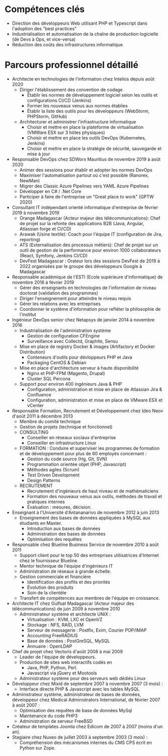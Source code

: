 # Compétences clés

- Direction des développeurs Web utilisant PHP et Typescript dans l'adoption des "best practices"
- Industrialisation et automatisation de la chaîne de production logicielle (de Devs à Ops, et vice-versa)
- Réduction des coûts des infrastructures informatique

# Parcours professionnel détaillé

- Architecte en technologies de l'information chez Intelios depuis août 2020
    - Diriger l'établissement des convention de codage
        - Établir les normes de développement logiciel selon les outils et configurations CI/CD (Jenkins)
        - Former les nouveaux venus aux normes établies
        - Établir la liste des outils pour les développeurs (WebStorm, PHPStorm, GitHub)
    - Architecturer et administrer l'infrastructure informatique
        - Choisir et mettre en place la plateforme de virtualisation (VMWare ESX sur 3 hôtes physiques)
        - Choisir et mettre en place les outils DevOps (Kubernetes, Jenkins)
        - Choisir et mettre en place la stratégie de sécurité, sauvegarde et mise à jour
- Responsable DevOps chez SDWorx Mauritius de novembre 2019 à août 2020
    - Animer des sessions pour établir et adopter les normes DevOps
    - Maximiser l'automatisation partout où c'est possible (Ranorex, NewMan)
    - Migrer des Classic Azure Pipelines vers YAML Azure Pipelines
    - Développer en C# / .Net Core
    - Participer à faire de l'entreprise un "Great place to work" (GPTW 2020)
- Consultant IT indépendant orienté informatique d'entreprise de février 2019 à novembre 2019
    - Orange Madagascar (Acteur majeur des télécommunications): Chef de projet sur la refonte des applications B2B (Java, Angular, Atlassian forge et CI/CD)
    - Arawak (Usine textile): Coach pour l'équipe IT (configuration de Jira, reporting)
    - ATS (Externalisation des processus métiers): Chef de projet sur un outil de gestion de la performance pour environ 1000 collaborateurs (React, Symfony, Jenkins CI/CD)
    - DevFest Madagascar : Orateur lors des sessions DevFest de 2019 à 2022 organisées par le groupe des développeurs Google à Madagascar
- Responsable académique de l'ESTI (Ecole supérieure d'informatique) de novembre 2016 à février 2019
    - Gérer des enseignants en technologies de l'information de niveau doctorat (validation des programmes)
    - Diriger l'enseignement pour atteindre le niveau requis
    - Gérer les relations avec les entreprises
    - Coordonner le système d'information pour refléter la philosophie de l'institut
- Ingénieur DevOps senior chez Netapsys de janvier 2014 à novembre 2016
    - Industrialisation de l'administration système
        - Gestion de configuration CFEngine
        - Surveillance avec Collectd, Graphite, Sensu
    - Mise en place de registry Docker & images (Artifactory et Docker Distribution)
        - Conteneurs d'outils pour dévloppeurs PHP et Java
        - Packaging CentOS & Debian
    - Mise en place d'architecture serveur à haute disponibilité
        - Nginx et PHP-FPM (Magento, Drupal)
        - Cluster SQL Percona
    - Support pour environ 400 ingénieurs Java & PHP
        - Configuration, administration et mise en place de Atlassian Jira & Confluence
        - Configuration, administration et mise en place de VMware ESX et vCenter
- Responsable Formation, Recrutement et Développement chez Ideo Neov d'août 2011 à décembre 2013
    - Membre du comité technique
    - Gestion de projets (technique et fonctionnel)
    - CONSULTING
        - Conseiller en réseaux sociaux d'entreprise
        - Conseiller en infrastructure Linux
    - FORMATION : Conduire et superviser les programmes de formation et de développement pour plus de 60 employés concernant :
        - Gestion du code source (Hg, Git, SVN)
        - Programmation orientée objet (PHP, Javascript)
        - Méthodes agiles (Scrum)
        - Test Driven Development
        - Design Patterns
    - RECRUTEMENT
        - Recrutement d'ingénieurs de haut niveau et de mathématiciens
        - Formation des nouveaux venus aux outils, méthodes de travail et pratiques internes
        - Évaluation : mesures, décision.
- Enseignant à l'Université d'Antananarivo de novembre 2012 à juin 2013
    - Enseignement des bases de données appliquées à MySQL aux étudiants en Master.
        - Introduction aux bases de données
        - Administration des bases de données
        - Optimisation des requêtes
- Responsable chez Blueline Business Service de novembre 2010 à août 2011
    - Support client pour le top 50 des entreprises utilisatrices d'Internet chez le fournisseur Blueline
    - Mentor technique de l'équipe d'ingénieurs IT
    - Administration de réseaux à grande échelle.
    - Gestion commerciale et financière
        - Identification des profits et des priorités
        - Évolution des produits
        - Soin de la clientèle
    - Transfert de compétences aux membres de l'équipe en croissance.
- Architecte IT chez Gulfsat Madagascar (Acteur majeur des télécommunications) de juin 2009 à novembre 2010 
    - Administrateur système et architecte UNIX :
        - Virtualisation : KVM, LXC et OpenVZ
        - Stockage : NFS, RAID, LVM
        - Serveur de messagerie : Postfix, Exim, Courier POP/IMAP
        - Accounting FreeRADIUS
        - Base de données : PostGreSQL, MySQL
        - Annuaire : OpenLDAP
- Chef de projet chez Vectoris d'août 2008 à mai 2009 
    - Leader de l'équipe de développeurs.
    - Production de sites web interactifs codés en
        - Java, PHP, Python, Perl.
        - Javascript via jQuery et Mootools
    - Administrateur système pour des serveurs web dédiés Linux
- Développeur chez Mixid de septembre 2007 à novembre 2007 (3 mois) :
    - Interface directe PHP & Javascript avec les tables MySQL
- Administrateur système, administrateur de bases de données, développeur chez Medical Administrators International, de février 2007 à août 2007 :
    - Optimisation des requêtes de base de données MySql
    - Maintenance du code PHP3
    - Administration de serveur FreeBSD
- Créateur de templates Joomla chez Edicom de 2007 à 2007 (moins d'un an).
- Stagiaire chez Nuxeo de juillet 2003 à septembre 2003 (3 mois) :
    - Compréhension des mécanismes internes du CMS CPS écrit en Python sur Zope.
